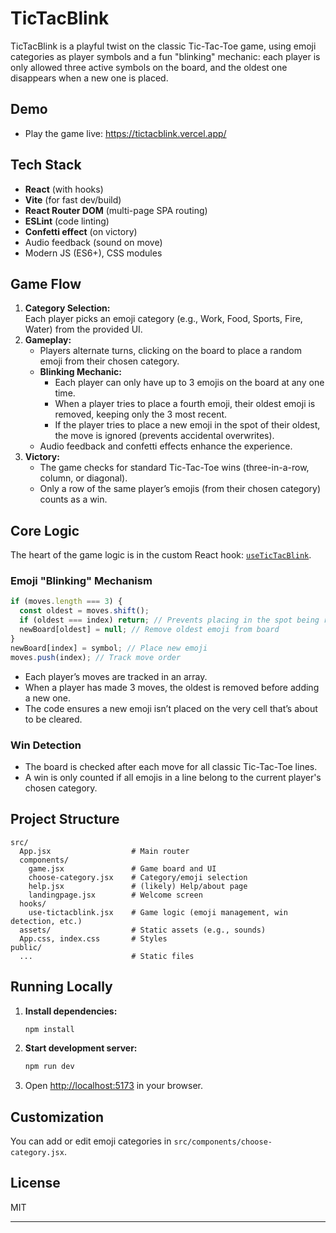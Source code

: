 # TicTacBlink

TicTacBlink is a playful twist on the classic Tic-Tac-Toe game, using emoji categories as player symbols and a fun "blinking" mechanic: each player is only allowed three active symbols on the board, and the oldest one disappears when a new one is placed.

## Demo

- Play the game live: https://tictacblink.vercel.app/

## Tech Stack

- **React** (with hooks)
- **Vite** (for fast dev/build)
- **React Router DOM** (multi-page SPA routing)
- **ESLint** (code linting)
- **Confetti effect** (on victory)
- Audio feedback (sound on move)
- Modern JS (ES6+), CSS modules

## Game Flow

1. **Category Selection:**  
   Each player picks an emoji category (e.g., Work, Food, Sports, Fire, Water) from the provided UI. 
2. **Gameplay:**  
   - Players alternate turns, clicking on the board to place a random emoji from their chosen category.
   - **Blinking Mechanic:**  
     - Each player can only have up to 3 emojis on the board at any one time.
     - When a player tries to place a fourth emoji, their oldest emoji is removed, keeping only the 3 most recent.
     - If the player tries to place a new emoji in the spot of their oldest, the move is ignored (prevents accidental overwrites).
   - Audio feedback and confetti effects enhance the experience.
3. **Victory:**  
   - The game checks for standard Tic-Tac-Toe wins (three-in-a-row, column, or diagonal).
   - Only a row of the same player’s emojis (from their chosen category) counts as a win.

## Core Logic

The heart of the game logic is in the custom React hook: [`useTicTacBlink`](src/hooks/use-tictacblink.jsx).

### Emoji "Blinking" Mechanism

```js
if (moves.length === 3) {
  const oldest = moves.shift();
  if (oldest === index) return; // Prevents placing in the spot being removed
  newBoard[oldest] = null; // Remove oldest emoji from board
}
newBoard[index] = symbol; // Place new emoji
moves.push(index); // Track move order
```
- Each player’s moves are tracked in an array.
- When a player has made 3 moves, the oldest is removed before adding a new one.
- The code ensures a new emoji isn’t placed on the very cell that’s about to be cleared.

### Win Detection

- The board is checked after each move for all classic Tic-Tac-Toe lines.
- A win is only counted if all emojis in a line belong to the current player's chosen category.

## Project Structure

```
src/
  App.jsx                  # Main router
  components/
    game.jsx               # Game board and UI
    choose-category.jsx    # Category/emoji selection
    help.jsx               # (likely) Help/about page
    landingpage.jsx        # Welcome screen
  hooks/
    use-tictacblink.jsx    # Game logic (emoji management, win detection, etc.)
  assets/                  # Static assets (e.g., sounds)
  App.css, index.css       # Styles
public/
  ...                      # Static files
```

## Running Locally

1. **Install dependencies:**
   ```bash
   npm install
   ```
2. **Start development server:**
   ```bash
   npm run dev
   ```
3. Open [http://localhost:5173](http://localhost:5173) in your browser.

## Customization

You can add or edit emoji categories in `src/components/choose-category.jsx`.

## License

MIT

---

